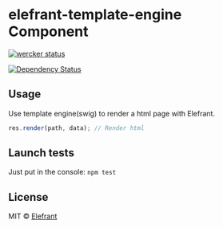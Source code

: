 # elefrant-template-engine Component

[![wercker status](https://app.wercker.com/status/d5bc1cf28aa25b0850a4af4a44eaf8f2/s/master "wercker status")](https://app.wercker.com/project/bykey/d5bc1cf28aa25b0850a4af4a44eaf8f2)

[![Dependency Status](https://gemnasium.com/Elefrant/elefrant-template-engine.svg)](https://gemnasium.com/Elefrant/elefrant-template-engine)


## Usage

Use template engine(swig) to render a html page with Elefrant.

```js
res.render(path, data); // Render html
```


## Launch tests

Just put in the console: `npm test`


## License

MIT © [Elefrant](http://elefrant.com/#/license)
